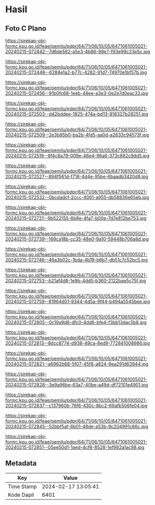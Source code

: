 # Hasil

## Foto C Plano

https://sirekap-obj-formc.kpu.go.id/feae/pemilu/pdpr/64/71/06/10/05/6471061005021-20240215-072442--7d6de582-a5e3-4b86-98e7-f93e99c23e5c.jpg

https://sirekap-obj-formc.kpu.go.id/feae/pemilu/pdpr/64/71/06/10/05/6471061005021-20240215-072448--6284e1a2-b77c-4282-91d7-74970e1bf57b.jpg

https://sirekap-obj-formc.kpu.go.id/feae/pemilu/pdpr/64/71/06/10/05/6471061005021-20240215-072456--91b0fc68-1eeb-48ee-a3e3-0e2e7d0eac33.jpg

https://sirekap-obj-formc.kpu.go.id/feae/pemilu/pdpr/64/71/06/10/05/6471061005021-20240215-072503--d42bddee-1825-474a-bd13-818327b28251.jpg

https://sirekap-obj-formc.kpu.go.id/feae/pemilu/pdpr/64/71/06/10/05/6471061005021-20240215-072509--2e3b85b0-ba2b-4fd5-aa0d-a2633c94573f.jpg

https://sirekap-obj-formc.kpu.go.id/feae/pemilu/pdpr/64/71/06/10/05/6471061005021-20240215-072519--8f4c8a79-009e-46e4-96a6-373c882c9dd5.jpg

https://sirekap-obj-formc.kpu.go.id/feae/pemilu/pdpr/64/71/06/10/05/6471061005021-20240215-072527--894f561d-f718-4d4e-95be-6baadb3420d8.jpg

https://sirekap-obj-formc.kpu.go.id/feae/pemilu/pdpr/64/71/06/10/05/6471061005021-20240215-072532--0bcdadcf-2ccc-4061-a955-db58836e65eb.jpg

https://sirekap-obj-formc.kpu.go.id/feae/pemilu/pdpr/64/71/06/10/05/6471061005021-20240215-072721--9b522155-6b8e-4fa7-b00e-7d7e812be753.jpg

https://sirekap-obj-formc.kpu.go.id/feae/pemilu/pdpr/64/71/06/10/05/6471061005021-20240215-072739--169ca18b-cc35-48e0-9a10-59448b706a8d.jpg

https://sirekap-obj-formc.kpu.go.id/feae/pemilu/pdpr/64/71/06/10/05/6471061005021-20240215-072746--46a3b02c-1bda-4b19-b6b7-db51c7c52bc5.jpg

https://sirekap-obj-formc.kpu.go.id/feae/pemilu/pdpr/64/71/06/10/05/6471061005021-20240215-072753--b21af4d8-1e9b-4dd5-b360-2122bae5c75f.jpg

https://sirekap-obj-formc.kpu.go.id/feae/pemilu/pdpr/64/71/06/10/05/6471061005021-20240215-072759--81964d01-9344-4d5a-9f44-b494a5545bee.jpg

https://sirekap-obj-formc.kpu.go.id/feae/pemilu/pdpr/64/71/06/10/05/6471061005021-20240215-072805--0c19a9d6-dfc0-4dd6-bfe4-f3bb13dac5b8.jpg

https://sirekap-obj-formc.kpu.go.id/feae/pemilu/pdpr/64/71/06/10/05/6471061005021-20240215-072813--8dcc8774-d938-49ca-8ed9-772841008986.jpg

https://sirekap-obj-formc.kpu.go.id/feae/pemilu/pdpr/64/71/06/10/05/6471061005021-20240215-072821--a6962b68-5f07-45f8-a824-9ea291d63944.jpg

https://sirekap-obj-formc.kpu.go.id/feae/pemilu/pdpr/64/71/06/10/05/6471061005021-20240215-072828--3e9a96be-63a7-40be-a49d-df72101e4901.jpg

https://sirekap-obj-formc.kpu.go.id/feae/pemilu/pdpr/64/71/06/10/05/6471061005021-20240215-072837--c137960b-76f6-430c-8bc2-69afb506fe04.jpg

https://sirekap-obj-formc.kpu.go.id/feae/pemilu/pdpr/64/71/06/10/05/6471061005021-20240215-072845--52bbf5af-6b01-48de-a53b-9c204991c66c.jpg

https://sirekap-obj-formc.kpu.go.id/feae/pemilu/pdpr/64/71/06/10/05/6471061005021-20240215-072851--05ee50d1-1aed-4cf8-8528-1ef982a1ac98.jpg


## Metadata

| Key        | Value               |
| ---------- | ------------------- |
| Time Stamp | 2024-02-17 13:05:41 |
| Kode Dapil | 6401                |




